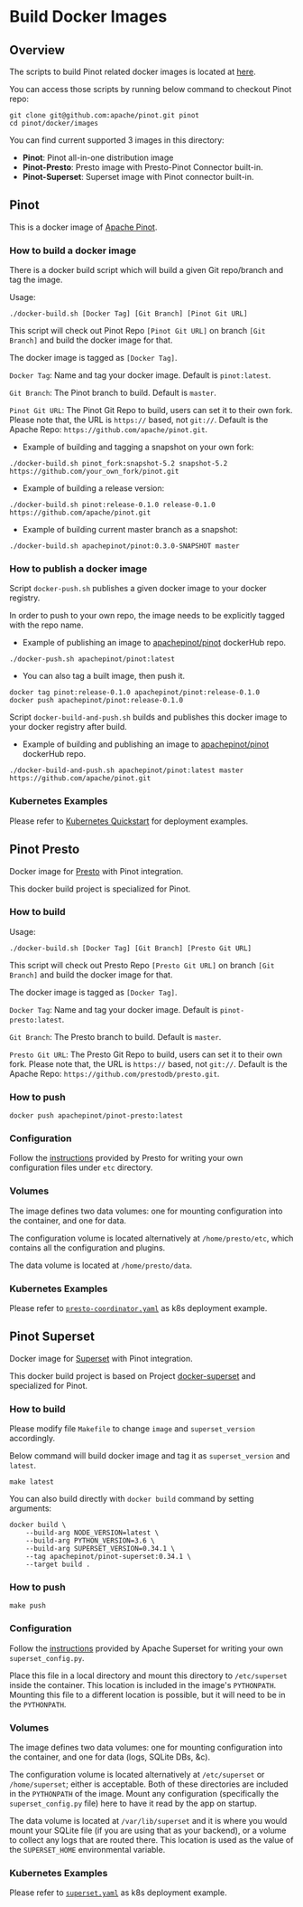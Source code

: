 # Build Docker Images

## Overview

The scripts to build Pinot related docker images is located at [here](https://github.com/apache/pinot/tree/master/docker/images). 

You can access those scripts by running below command to checkout Pinot repo:

```text
git clone git@github.com:apache/pinot.git pinot
cd pinot/docker/images
```

You can find current supported 3 images in this directory: 

* **Pinot**: Pinot all-in-one distribution image
* **Pinot-Presto**: Presto image with Presto-Pinot Connector built-in.
* **Pinot-Superset**: Superset image with Pinot connector built-in.

## Pinot 

This is a docker image of [Apache Pinot](https://github.com/apache/pinot). 

### How to build a docker image

There is a docker build script which will build a given Git repo/branch and tag the image.

Usage:

```text
./docker-build.sh [Docker Tag] [Git Branch] [Pinot Git URL]
```

This script will check out Pinot Repo `[Pinot Git URL]` on branch `[Git Branch]` and build the docker image for that.

The docker image is tagged as `[Docker Tag]`.

`Docker Tag`: Name and tag your docker image. Default is `pinot:latest`.

`Git Branch`: The Pinot branch to build. Default is `master`.

`Pinot Git URL`: The Pinot Git Repo to build, users can set it to their own fork. Please note that, the URL is `https://` based, not `git://`. Default is the Apache Repo: `https://github.com/apache/pinot.git`.

* Example of building and tagging a snapshot on your own fork:

```text
./docker-build.sh pinot_fork:snapshot-5.2 snapshot-5.2 https://github.com/your_own_fork/pinot.git
```

* Example of building a release version:

```text
./docker-build.sh pinot:release-0.1.0 release-0.1.0 https://github.com/apache/pinot.git
```

* Example of building current master branch as a snapshot: 

```text
./docker-build.sh apachepinot/pinot:0.3.0-SNAPSHOT master
```

### How to publish a docker image

Script `docker-push.sh` publishes a given docker image to your docker registry.

In order to push to your own repo, the image needs to be explicitly tagged with the repo name.

* Example of publishing an image to [apachepinot/pinot](https://cloud.docker.com/u/apachepinot/repository/docker/apachepinot/pinot) dockerHub repo.

```text
./docker-push.sh apachepinot/pinot:latest
```

* You can also tag a built image, then push it.

```text
docker tag pinot:release-0.1.0 apachepinot/pinot:release-0.1.0
docker push apachepinot/pinot:release-0.1.0
```

Script `docker-build-and-push.sh` builds and publishes this docker image to your docker registry after build.

* Example of building and publishing an image to [apachepinot/pinot](https://cloud.docker.com/u/apachepinot/repository/docker/apachepinot/pinot) dockerHub repo.

```text
./docker-build-and-push.sh apachepinot/pinot:latest master https://github.com/apache/pinot.git
```

### Kubernetes Examples

Please refer to [Kubernetes Quickstart](../../basics/getting-started/kubernetes-quickstart.md) for deployment examples.

## Pinot Presto

Docker image for [Presto](https://github.com/prestodb/presto) with Pinot integration.

This docker build project is specialized for Pinot.

### How to build

Usage:

```text
./docker-build.sh [Docker Tag] [Git Branch] [Presto Git URL]
```

This script will check out Presto Repo `[Presto Git URL]` on branch `[Git Branch]` and build the docker image for that.

The docker image is tagged as `[Docker Tag]`.

`Docker Tag`: Name and tag your docker image. Default is `pinot-presto:latest`.

`Git Branch`: The Presto branch to build. Default is `master`.

`Presto Git URL`: The Presto Git Repo to build, users can set it to their own fork. Please note that, the URL is `https://` based, not `git://`. Default is the Apache Repo: `https://github.com/prestodb/presto.git`.

### How to push

```text
docker push apachepinot/pinot-presto:latest
```

### Configuration

Follow the [instructions](https://prestodb.io/docs/current/installation/deployment.html) provided by Presto for writing your own configuration files under `etc` directory.

### Volumes

The image defines two data volumes: one for mounting configuration into the container, and one for data.

The configuration volume is located alternatively at `/home/presto/etc`, which contains all the configuration and plugins.

The data volume is located at `/home/presto/data`.

### Kubernetes Examples

Please refer to [`presto-coordinator.yaml`](https://github.com/apache/pinot/blob/master/kubernetes/examples/helm/prest-coordinator.yaml) as k8s deployment example.

## Pinot Superset

Docker image for [Superset](https://github.com/ApacheInfra/superset) with Pinot integration.

This docker build project is based on Project [docker-superset](https://github.com/amancevice/docker-superset) and specialized for Pinot.

### How to build

Please modify file `Makefile` to change `image` and `superset_version` accordingly.

Below command will build docker image and tag it as `superset_version` and `latest`.

```text
make latest
```

You can also build directly with `docker build` command by setting arguments:

```text
docker build \
	--build-arg NODE_VERSION=latest \
	--build-arg PYTHON_VERSION=3.6 \
	--build-arg SUPERSET_VERSION=0.34.1 \
	--tag apachepinot/pinot-superset:0.34.1 \
	--target build .
```

### How to push

```text
make push
```

### Configuration

Follow the [instructions](https://superset.apache.org/installation.html#configuration) provided by Apache Superset for writing your own `superset_config.py`.

Place this file in a local directory and mount this directory to `/etc/superset` inside the container. This location is included in the image's `PYTHONPATH`. Mounting this file to a different location is possible, but it will need to be in the `PYTHONPATH`.

### Volumes

The image defines two data volumes: one for mounting configuration into the container, and one for data \(logs, SQLite DBs, &c\).

The configuration volume is located alternatively at `/etc/superset` or `/home/superset`; either is acceptable. Both of these directories are included in the `PYTHONPATH` of the image. Mount any configuration \(specifically the `superset_config.py` file\) here to have it read by the app on startup.

The data volume is located at `/var/lib/superset` and it is where you would mount your SQLite file \(if you are using that as your backend\), or a volume to collect any logs that are routed there. This location is used as the value of the `SUPERSET_HOME` environmental variable.

### Kubernetes Examples

Please refer to [`superset.yaml`](https://github.com/apache/pinot/blob/master/kubernetes/examples/helm/superset.yaml) as k8s deployment example.



